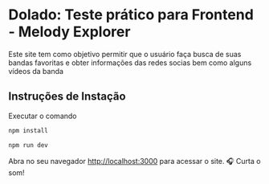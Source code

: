 # Dolado: Teste prático para Frontend - Melody Explorer

Este site tem como objetivo permitir que o usuário faça busca de suas bandas favoritas e obter informações das redes socias bem como alguns vídeos da banda

## Instruções de Instação 

Executar o comando

```bash
npm install

npm run dev

```
Abra no seu navegador [http://localhost:3000](http://localhost:3000) para acessar o site.
🎧 Curta o som!



